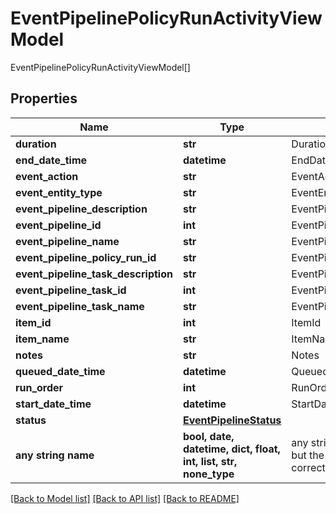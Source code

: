 # EventPipelinePolicyRunActivityViewModel

EventPipelinePolicyRunActivityViewModel[]

## Properties
Name | Type | Description | Notes
------------ | ------------- | ------------- | -------------
**duration** | **str** | Duration | [optional] 
**end_date_time** | **datetime** | EndDateTime | [optional] 
**event_action** | **str** | EventAction | [optional] 
**event_entity_type** | **str** | EventEntityType | [optional] 
**event_pipeline_description** | **str** | EventPipelineDescription | [optional] 
**event_pipeline_id** | **int** | EventPipelineId | [optional] 
**event_pipeline_name** | **str** | EventPipelineName | [optional] 
**event_pipeline_policy_run_id** | **str** | EventPipelinePolicyRunId | [optional] 
**event_pipeline_task_description** | **str** | EventPipelineTaskDescription | [optional] 
**event_pipeline_task_id** | **int** | EventPipelineTaskId | [optional] 
**event_pipeline_task_name** | **str** | EventPipelineTaskName | [optional] 
**item_id** | **int** | ItemId | [optional] 
**item_name** | **str** | ItemName | [optional] 
**notes** | **str** | Notes | [optional] 
**queued_date_time** | **datetime** | QueuedDateTime | [optional] 
**run_order** | **int** | RunOrder | [optional] 
**start_date_time** | **datetime** | StartDateTime | [optional] 
**status** | [**EventPipelineStatus**](EventPipelineStatus.md) |  | [optional] 
**any string name** | **bool, date, datetime, dict, float, int, list, str, none_type** | any string name can be used but the value must be the correct type | [optional]

[[Back to Model list]](../README.md#documentation-for-models) [[Back to API list]](../README.md#documentation-for-api-endpoints) [[Back to README]](../README.md)


